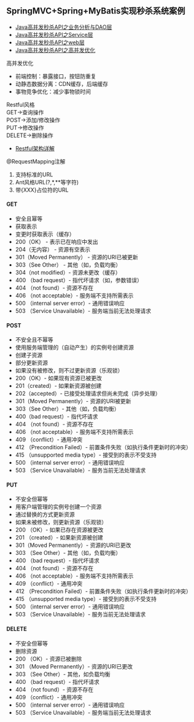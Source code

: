 ## SpringMVC+Spring+MyBatis实现秒杀系统案例  
* [Java高并发秒杀API之业务分析与DAO层](http://www.imooc.com/learn/587)  
* [Java高并发秒杀API之Service层](http://www.imooc.com/learn/631) 
* [Java高并发秒杀API之web层](http://www.imooc.com/learn/630)   
* [Java高并发秒杀API之高并发优化](http://www.imooc.com/learn/632)   

  
高并发优化  

* 前端控制：暴露接口，按钮防重复  
* 动静态数据分离：CDN缓存，后端缓存
* 事物竞争优化：减少事物锁时间



Restful风格  
GET->查询操作  
POST->添加/修改操作  
PUT->修改操作  
DELETE->删除操作  

* [Restful架构详解](http://kb.cnblogs.com/page/512047/)   

@RequestMapping注解  
1. 支持标准的URL 
2. Ant风格URL(?,*,**等字符) 
3. 带{XXX}占位符的URL  

  

#### GET  
* 安全且幂等  
* 获取表示  
* 变更时获取表示（缓存）  
* 200（OK） - 表示已在响应中发出  
* 204（无内容） - 资源有空表示  
* 301（Moved Permanently） - 资源的URI已被更新  
* 303（See Other） - 其他（如，负载均衡）  
* 304（not modified）- 资源未更改（缓存）  
* 400 （bad request）- 指代坏请求（如，参数错误）  
* 404 （not found）- 资源不存在  
* 406 （not acceptable）- 服务端不支持所需表示  
* 500 （internal server error）- 通用错误响应  
* 503 （Service Unavailable）- 服务端当前无法处理请求  

#### POST
* 不安全且不幂等  
* 使用服务端管理的（自动产生）的实例号创建资源  
* 创建子资源  
* 部分更新资源  
* 如果没有被修改，则不过更新资源（乐观锁）  
* 200（OK）- 如果现有资源已被更改  
* 201（created）- 如果新资源被创建  
* 202（accepted）- 已接受处理请求但尚未完成（异步处理）  
* 301（Moved Permanently）- 资源的URI被更新  
* 303（See Other）- 其他（如，负载均衡）  
* 400（bad request）- 指代坏请求  
* 404 （not found）- 资源不存在  
* 406 （not acceptable）- 服务端不支持所需表示  
* 409 （conflict）- 通用冲突  
* 412 （Precondition Failed）- 前置条件失败（如执行条件更新时的冲突）  
* 415 （unsupported media type）- 接受到的表示不受支持  
* 500 （internal server error）- 通用错误响应  
* 503 （Service Unavailable）- 服务当前无法处理请求  

#### PUT
* 不安全但幂等  
* 用客户端管理的实例号创建一个资源  
* 通过替换的方式更新资源  
* 如果未被修改，则更新资源（乐观锁）
* 200 （OK）- 如果已存在资源被更改
* 201 （created）- 如果新资源被创建
* 301（Moved Permanently）- 资源的URI已更改
* 303 （See Other）- 其他（如，负载均衡）
* 400 （bad request）- 指代坏请求
* 404 （not found）- 资源不存在
* 406 （not acceptable）- 服务端不支持所需表示
* 409 （conflict）- 通用冲突
* 412 （Precondition Failed）- 前置条件失败（如执行条件更新时的冲突）
* 415 （unsupported media type）- 接受到的表示不受支持
* 500 （internal server error）- 通用错误响应
* 503 （Service Unavailable）- 服务当前无法处理请求  

#### DELETE  
* 不安全但幂等
* 删除资源
* 200 （OK）- 资源已被删除
* 301 （Moved Permanently）- 资源的URI已更改
* 303 （See Other）- 其他，如负载均衡
* 400 （bad request）- 指代坏请求
* 404 （not found）- 资源不存在
* 409 （conflict）- 通用冲突
* 500 （internal server error）- 通用错误响应
* 503 （Service Unavailable）- 服务端当前无法处理请求

